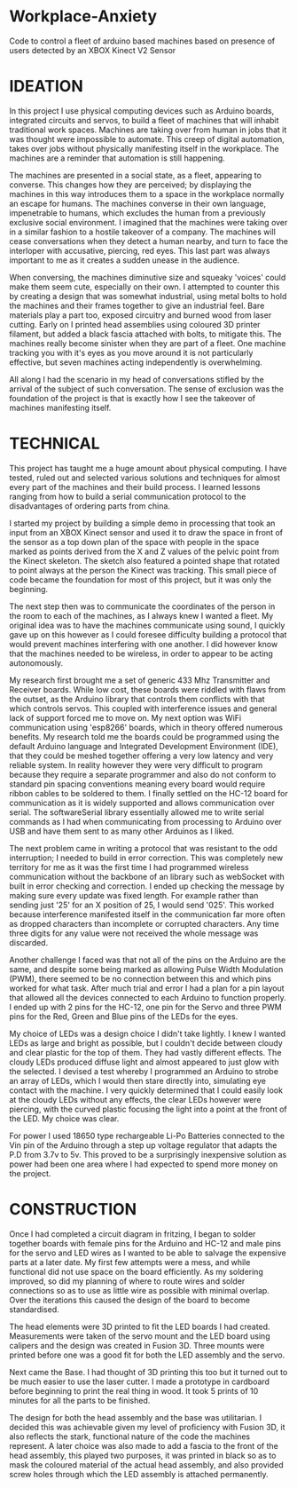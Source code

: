 # Workplace-Anxiety
Code to control a fleet of arduino based machines based on presence of users detected by an XBOX Kinect V2 Sensor


# IDEATION
In this project I use physical computing devices such as Arduino boards, integrated circuits and servos, to build a fleet of machines that will inhabit traditional work spaces. Machines are taking over from human in jobs that it was thought were impossible to automate. This creep of digital automation, takes over jobs without physically manifesting itself in the workplace. The machines are a reminder that automation is still happening.

The machines are presented in a social state, as a fleet, appearing to converse. This changes how they are perceived; by displaying the machines in this way introduces them to a space in the workplace normally an escape for humans. The machines converse in their own language, impenetrable to humans, which excludes the human from a previously exclusive social environment. I imagined that the machines were taking over in a similar fashion to a hostile takeover of a company. The machines will cease conversations when they detect a human nearby, and turn to face the interloper with accusative, piercing, red eyes. This last part was always important to me as it creates a sudden unease in the audience. 

When conversing, the machines diminutive size and squeaky 'voices' could make them seem cute, especially on their own. I attempted to counter this by creating a design that was somewhat industrial, using metal bolts to hold the machines and their frames together to give an industrial feel. Bare materials play a part too, exposed circuitry and burned wood from laser cutting. Early on I printed head assemblies using coloured 3D printer filament, but added a black fascia attached with bolts, to mitigate this. The machines really become sinister when they are part of a fleet. One machine tracking you with it's eyes as you move around it is not particularly effective, but seven machines acting independently is overwhelming.

All along I had the scenario in my head of conversations stifled by the arrival of the subject of such conversation. The sense of exclusion was the foundation of the project is that is exactly how I see the takeover of machines manifesting itself.

# TECHNICAL
This project has taught me a huge amount about physical computing. I have tested, ruled out and selected various solutions and techniques for almost every part of the machines and their build process. I learned lessons ranging from how to build a serial communication protocol to the disadvantages of ordering parts from china.

I started my project by building a simple demo in processing that took an input from an XBOX Kinect sensor and used it to draw the space in front of the sensor as a top down plan of the space with people in the space marked as points derived from the X and Z values of the pelvic point from the Kinect skeleton. The sketch also featured a pointed shape that rotated to point always at the person the Kinect was tracking. This small piece of code became the foundation for most of this project, but it was only the beginning.

The next step then was to communicate the coordinates of the person in the room to each of the machines, as I always knew I wanted a fleet. My original idea was to have the machines communicate using sound, I quickly gave up on this however as I could foresee difficulty building a protocol that would prevent machines interfering with one another. I did however know that the machines needed to be wireless, in order to appear to be acting autonomously.

My research first brought me a set of generic 433 Mhz Transmitter and Receiver boards. While low cost, these boards were riddled with flaws from the outset, as the Arduino library that controls them conflicts with that which controls servos. This coupled with interference issues and general lack of support forced me to move on. My next option was WiFi communication using 'esp8266' boards, which in theory offered numerous benefits. My research told me the boards could be programmed using the default Arduino language and Integrated Development Environment (IDE), that they could be meshed together offering a very low latency and very reliable system. In reality however they were very difficult to program because they require a separate programmer and also do not conform to standard pin spacing conventions meaning every board would require ribbon cables to be soldered to them. I finally settled on the HC-12 board for communication as it is widely supported and allows communication over serial. The softwareSerial library essentially allowed me to write serial commands as I had when communicating from processing to Arduino over USB and have them sent to as many other Arduinos as I liked.

The next problem came in writing a protocol that was resistant to the odd interruption; I needed to build in error correction. This was completely new territory for me as it was the first time I had programmed wireless communication without the backbone of an library such as webSocket with built in error checking and correction. I ended up checking the message by making sure every update was fixed length. For example rather than sending just '25' for an X position of 25, I would send '025'. This worked because interference manifested itself in the communication far more often as dropped characters than incomplete or corrupted characters. Any time three digits for any value were not received the whole message was discarded.

Another challenge I faced was that not all of the pins on the Arduino are the same, and despite some being marked as allowing Pulse Width Modulation (PWM), there seemed to be no connection between this and which pins worked for what task. After much trial and error I had a plan for a pin layout that allowed all the devices connected to each Arduino to function properly. I ended up with 2 pins for the HC-12, one pin for the Servo and three PWM pins for the Red, Green and Blue pins of the LEDs for the eyes.

My choice of LEDs was a design choice I didn't take lightly. I knew I wanted LEDs as large and bright as possible, but I couldn't decide between cloudy and clear plastic for the top of them. They had vastly different effects. The cloudy LEDs produced diffuse light and almost appeared to just glow with the selected. I devised a test whereby I programmed an Arduino to strobe an array of LEDs, which I would then stare directly into, simulating eye contact with the machine. I very quickly determined that I could easily look at the cloudy LEDs without any effects, the clear LEDs however were piercing, with the curved plastic focusing the light into a point at the front of the LED. My choice was clear.

For power I used 18650 type rechargeable Li-Po Batteries connected to the Vin pin of the Arduino through a step up voltage regulator that adapts the P.D from 3.7v to 5v. This proved to be a surprisingly inexpensive solution as power had been one area where I had expected to spend more money on the project.

# CONSTRUCTION
Once I had completed a circuit diagram in fritzing, I began to solder together boards with female pins for the Arduino and HC-12 and male pins for the servo and LED wires as I wanted to be able to salvage the expensive parts at a later date. My first few attempts were a mess, and while functional did not use space on the board efficiently. As my soldering improved, so did my planning of where to route wires and solder connections so as to use as little wire as possible with minimal overlap. Over the iterations this caused the design of the board to become standardised.

The head elements were 3D printed to fit the LED boards I had created. Measurements were taken of the servo mount and the LED board using calipers and the design was created in Fusion 3D. Three mounts were printed before one was a good fit for both the LED assembly and the servo.

Next came the Base. I had thought of 3D printing this too but it turned out to be much easier to use the laser cutter. I made a prototype in cardboard before beginning to print the real thing in wood. It took 5 prints of 10 minutes for all the parts to be finished.

The design for both the head assembly and the base was utilitarian. I decided this was achievable given my level of proficiency with Fusion 3D, it also reflects the stark, functional nature of the code the machines represent. A later choice was also made to add a fascia to the front of the head assembly, this played two purposes, it was printed in black so as to mask the coloured material of the actual head assembly, and also provided screw holes through which the LED assembly is attached permanently.
